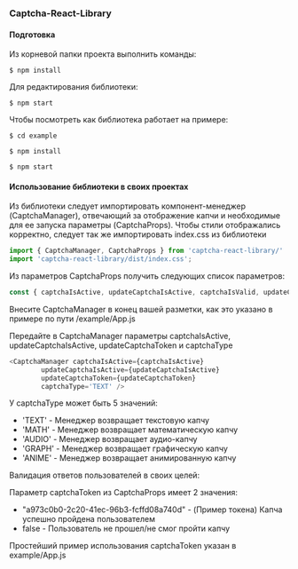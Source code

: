### Captcha-React-Library

#### Подготовка

Из корневой папки проекта выполнить команды:

`$ npm install`

Для редактирования библиотеки:

`$ npm start`

Чтобы посмотреть как библиотека работает на примере:

`$ cd example`

`$ npm install`

`$ npm start`

#### Использование библиотеки в своих проектах

Из библиотеки следует импортировать компонент-менеджер (CaptchaManager), отвечающий за отображение капчи 
и необходимые для ее запуска параметры (CaptchaProps).
Чтобы стили отображались корректно, следует так же импортировать index.css из библиотеки

```javascript
import { CaptchaManager, CaptchaProps } from 'captcha-react-library/'
import 'captcha-react-library/dist/index.css';
```

Из параметров CaptchaProps получить следующих список параметров:

```javascript
const { captchaIsActive, updateCaptchaIsActive, captchaIsValid, updateCaptchaStatus } = CaptchaProps();
```

Внесите CaptchaManager в конец вашей разметки, как это указано в примере по пути /example/App.js

Передайте в CaptchaManager параметры captchaIsActive, updateCaptchaIsActive, updateCaptchaToken и captchaType

```javascript
<CaptchaManager captchaIsActive={captchaIsActive}
        updateCaptchaIsActive={updateCaptchaIsActive}
        updateCaptchaToken={updateCaptchaToken}
        captchaType='TEXT' />
```

У captchaType может быть 5 значений:

+ 'TEXT' - Менеджер возвращает текстовую капчу
+ 'MATH' - Менеджер возвращает математическую капчу
+ 'AUDIO' - Менеджер возвращает аудио-капчу
+ 'GRAPH' - Менеджер возвращает графическую капчу
+ 'ANIME' - Менеджер возвращает анимированную капчу

Валидация ответов пользователей в своих целей:

Параметр captchaToken из CaptchaProps имеет 2 значения:
+ "a973c0b0-2c20-41ec-96b3-fcffd08a740d" - (Пример токена) Капча успешно пройдена пользователем
+ false - Пользователь не прошел/не смог пройти капчу

Простейший пример использования captchaToken указан в example/App.js